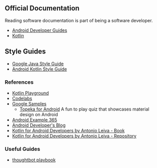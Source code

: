 ## Official Documentation

Reading software documentation is part of being a software developer.

* [Android Developer Guides](https://developer.android.com/guide/)
* [Kotlin](http://kotlinlang.org/docs/reference/)

## Style Guides

- [Google Java Style Guide](https://google.github.io/styleguide/javaguide.html)
- [Android Kotlin Style Guide](https://android.github.io/kotlin-guides/style.html)

### References

* [Kotlin Playground](https://try.kotlinlang.org)
* [Codelabs](https://codelabs.developers.google.com)
* [Google Samples](https://github.com/googlesamples?utf8=✓&q=k&type=&language=)
    - [Topeka for Android](https://github.com/googlesamples/android-topeka) A fun to play quiz that showcases material design on Android
* [Android Example 365](https://androidexample365.com)
* [Android Developer's Blog](https://android-developers.googleblog.com/2015/06/more-material-design-with-topeka-for_16.html)
* [Kotlin for Android Developers by Antonio Leiva - Book](https://antonioleiva.com/kotlin-android-developers-book/)
* [Kotlin for Android Developers by Antonio Leiva - Repository](https://github.com/antoniolg/Kotlin-for-Android-Developers)

### Useful Guides

* [thoughtbot playbook](https://thoughtbot.com/playbook)
